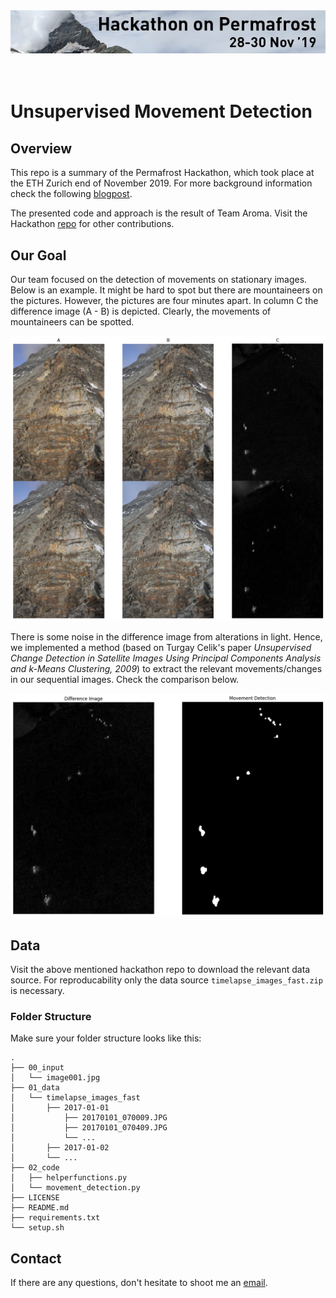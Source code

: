 <div>
<img src="./00_input/image001.jpg" alt="header" width="750"/>
</div>
<br>
<br>

# Unsupervised Movement Detection

## Overview
This repo is a summary of the Permafrost Hackathon, which took place at the ETH Zurich end of November 2019.
For more background information check the following [blogpost](https://www.statworx.com/ch/blog).

The presented code and approach is the result of Team Aroma.
Visit the Hackathon [repo](https://github.com/ETHZ-TEC/permafrostanalytics) for other contributions.

## Our Goal

Our team focused on the detection of movements on stationary images. Below is an example. It might be hard to spot but there are mountaineers on the pictures. However, the pictures are four minutes apart. In column C the difference image (A - B) is depicted. Clearly, the movements of mountaineers can be spotted.

![img1](00_input/movement.png)

There is some noise in the difference image from alterations in light. Hence, we implemented a method (based on Turgay Celik's paper *Unsupervised Change Detection in Satellite Images Using Principal Components Analysis and k-Means Clustering, 2009*) to extract the relevant movements/changes in our sequential images. Check the comparison below. 


![img2](00_input/change_map_exmpl1.png)

## Data
Visit the above mentioned hackathon repo to download the relevant data source.
For reproducability only the data source `timelapse_images_fast.zip` is necessary.

### Folder Structure
Make sure your folder structure looks like this:

```
.
├── 00_input
│   └── image001.jpg
├── 01_data
│   └── timelapse_images_fast
│       ├── 2017-01-01
│           ├── 20170101_070009.JPG
│           ├── 20170101_070409.JPG
│           └── ...
│       ├── 2017-01-02
│       └── ...
├── 02_code
│   ├── helperfunctions.py
│   └── movement_detection.py
├── LICENSE
├── README.md
├── requirements.txt
└── setup.sh
```

## Contact
If there are any questions, don't hesitate to shoot me an [email](fran.peric@statworx.com).